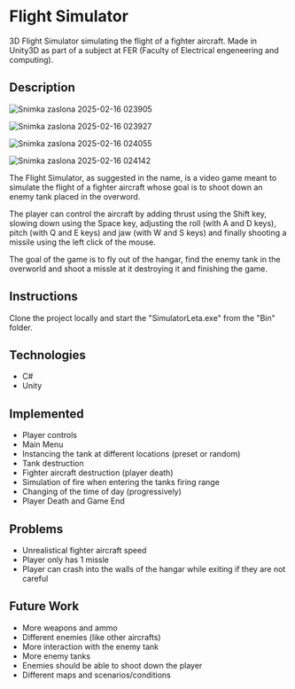 # Flight Simulator
3D Flight Simulator simulating the flight of a fighter aircraft. Made in Unity3D as part of a subject at FER (Faculty of Electrical engeneering and computing).


## Description

![Snimka zaslona 2025-02-16 023905](https://github.com/user-attachments/assets/6420ff74-dff0-481a-8b17-e285ddc1caae)

![Snimka zaslona 2025-02-16 023927](https://github.com/user-attachments/assets/83861b15-b4bc-40b1-b213-626b18bbdedf)

![Snimka zaslona 2025-02-16 024055](https://github.com/user-attachments/assets/4d55ea47-a762-40b0-bbdf-64a8a7dc8f39)

![Snimka zaslona 2025-02-16 024142](https://github.com/user-attachments/assets/5d4cc4b7-9a97-4889-bebe-745e82d19561)


The Flight Simulator, as suggested in the name, is a video game meant to simulate the flight of a fighter aircraft whose goal is to shoot down an enemy tank placed in the overword. 

The player can control the aircraft by adding thrust using the Shift key, slowing down using the Space key, adjusting the roll (with A and D keys), pitch (with Q and E keys) and jaw (with W and S keys) and finally shooting a missile using the left click of the mouse. 

The goal of the game is to fly out of the hangar, find the enemy tank in the overworld and shoot a missle at it destroying it and finishing the game. 

## Instructions
Clone the project locally and start the "SimulatorLeta.exe" from the "Bin" folder.

## Technologies
- C#
- Unity
  
## Implemented
- Player controls
- Main Menu
- Instancing the tank at different locations (preset or random)
- Tank destruction
- Fighter aircraft destruction (player death)
- Simulation of fire when entering the tanks firing range
- Changing of the time of day (progressively)
- Player Death and Game End
## Problems
- Unrealistical fighter aircraft speed
- Player only has 1 missle
- Player can crash into the walls of the hangar while exiting if they are not careful
## Future Work
- More weapons and ammo
- Different enemies (like other aircrafts)
- More interaction with the enemy tank
- More enemy tanks
- Enemies should be able to shoot down the player
- Different maps and scenarios/conditions


